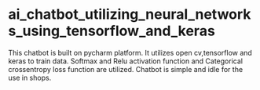 # ai_chatbot_utilizing_neural_networks_using_tensorflow_and_keras
This chatbot is built on pycharm platform.
It utilizes open cv,tensorflow and keras to train data.
Softmax and Relu activation function  and Categorical crossentropy loss function are utilized.
Chatbot is simple and idle for the use in shops.
